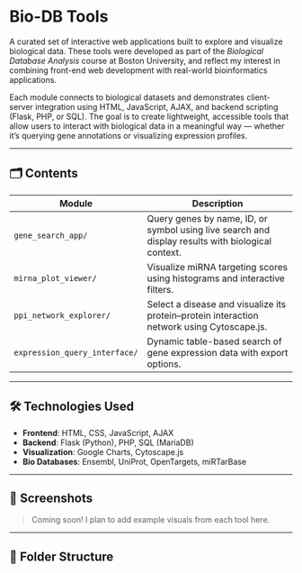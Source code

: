 # Bio-DB Tools

A curated set of interactive web applications built to explore and visualize biological data. These tools were developed as part of the *Biological Database Analysis* course at Boston University, and reflect my interest in combining front-end web development with real-world bioinformatics applications.

Each module connects to biological datasets and demonstrates client-server integration using HTML, JavaScript, AJAX, and backend scripting (Flask, PHP, or SQL). The goal is to create lightweight, accessible tools that allow users to interact with biological data in a meaningful way — whether it’s querying gene annotations or visualizing expression profiles.

---

## 🗂️ Contents

| Module | Description |
|--------|-------------|
| `gene_search_app/` | Query genes by name, ID, or symbol using live search and display results with biological context. |
| `mirna_plot_viewer/` | Visualize miRNA targeting scores using histograms and interactive filters. |
| `ppi_network_explorer/` | Select a disease and visualize its protein–protein interaction network using Cytoscape.js. |
| `expression_query_interface/` | Dynamic table-based search of gene expression data with export options. |

---

## 🛠️ Technologies Used
- **Frontend**: HTML, CSS, JavaScript, AJAX
- **Backend**: Flask (Python), PHP, SQL (MariaDB)
- **Visualization**: Google Charts, Cytoscape.js
- **Bio Databases**: Ensembl, UniProt, OpenTargets, miRTarBase

---

## 📸 Screenshots

> Coming soon! I plan to add example visuals from each tool here.

---

## 📁 Folder Structure



